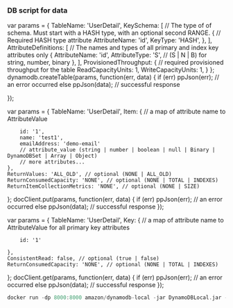 ### DB script for data

var params = {
    TableName: 'UserDetail',
    KeySchema: [ // The type of of schema.  Must start with a HASH type, with an optional second RANGE.
        { // Required HASH type attribute
            AttributeName: 'id',
            KeyType: 'HASH',
        },
    ],
    AttributeDefinitions: [ // The names and types of all primary and index key attributes only
        {
            AttributeName: 'id',
            AttributeType: 'S', // (S | N | B) for string, number, binary
        },
    ],
    ProvisionedThroughput: { // required provisioned throughput for the table
        ReadCapacityUnits: 1,
        WriteCapacityUnits: 1,
    }
};
dynamodb.createTable(params, function(err, data) {
    if (err) ppJson(err); // an error occurred
    else ppJson(data); // successful response

});



var params = {
    TableName: 'UserDetail',
    Item: { // a map of attribute name to AttributeValue

        id: '1',
        name: 'test1',
        emailAddress: 'demo-email'
        // attribute_value (string | number | boolean | null | Binary | DynamoDBSet | Array | Object)
        // more attributes...
    },
    ReturnValues: 'ALL_OLD', // optional (NONE | ALL_OLD)
    ReturnConsumedCapacity: 'NONE', // optional (NONE | TOTAL | INDEXES)
    ReturnItemCollectionMetrics: 'NONE', // optional (NONE | SIZE)
};
docClient.put(params, function(err, data) {
    if (err) ppJson(err); // an error occurred
    else ppJson(data); // successful response
});



var params = {
    TableName: 'UserDetail',
    Key: { // a map of attribute name to AttributeValue for all primary key attributes

        id: '1'

    },
    ConsistentRead: false, // optional (true | false)
    ReturnConsumedCapacity: 'NONE', // optional (NONE | TOTAL | INDEXES)
};
docClient.get(params, function(err, data) {
    if (err) ppJson(err); // an error occurred
    else ppJson(data); // successful response
});


```go
docker run -dp 8000:8000 amazon/dynamodb-local -jar DynamoDBLocal.jar -inMemory -sharedDb
```
